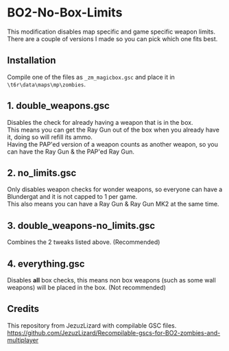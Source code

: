 # BO2-No-Box-Limits

This modification disables map specific and game specific weapon limits. \
There are a couple of versions I made so you can pick which one fits best.

## Installation
Compile one of the files as ```_zm_magicbox.gsc``` and place it in ```\t6r\data\maps\mp\zombies```.


## 1. double_weapons.gsc
Disables the check for already having a weapon that is in the box. \
This means you can get the Ray Gun out of the box when you already have it, doing so will refill its ammo. \
Having the PAP'ed version of a weapon counts as another weapon, so you can have the Ray Gun & the PAP'ed Ray Gun.

## 2. no_limits.gsc
Only disables weapon checks for wonder weapons, so everyone can have a Blundergat and it is not capped to 1 per game. \
This also means you can have a Ray Gun & Ray Gun MK2 at the same time.

## 3. double_weapons-no_limits.gsc
Combines the 2 tweaks listed above. (Recommended)

## 4. everything.gsc
Disables **all** box checks, this means non box weapons (such as some wall weapons) will be placed in the box. (Not recommended)

## Credits
This repository from JezuzLizard with compilable GSC files.
https://github.com/JezuzLizard/Recompilable-gscs-for-BO2-zombies-and-multiplayer
